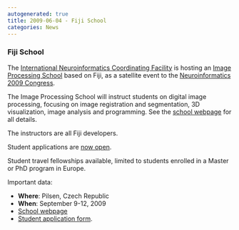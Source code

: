 ```yaml
---
autogenerated: true
title: 2009-06-04 - Fiji School
categories: News
---
```


### Fiji School

The [International Neuroinformatics Coordinating Facility](http://www.incf.org) is hosting an [Image Processing School](http://www.neuroinformatics2009.org/courses-and-satellite-meetings/image-processing-school/) based on Fiji, as a satellite event to the [Neuroinformatics 2009 Congress](http://www.neuroinformatics2009.org/).

The Image Processing School will instruct students on digital image processing, focusing on image registration and segmentation, 3D visualization, image analysis and programming. See the [school webpage](http://www.neuroinformatics2009.org/courses-and-satellite-meetings/image-processing-school/) for all details.

The instructors are all Fiji developers.

Student applications are [now open](http://www.neuroinformatics2009.org/courses-and-satellite-meetings/image-processing-school/course-application-form/).

Student travel fellowships available, limited to students enrolled in a Master or PhD program in Europe.

Important data:

-   <b>Where</b>: Pilsen, Czech Republic
-   <b>When</b>: September 9-12, 2009
-   [School webpage](http://www.neuroinformatics2009.org/courses-and-satellite-meetings/image-processing-school/)
-   [Student application form](http://www.neuroinformatics2009.org/courses-and-satellite-meetings/image-processing-school/course-application-form/).


